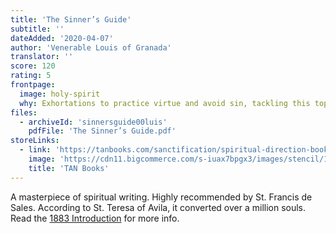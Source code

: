 ```yaml
---
title: 'The Sinner’s Guide'
subtitle: ''
dateAdded: '2020-04-07'
author: 'Venerable Louis of Granada'
translator: ''
score: 120
rating: 5
frontpage:
  image: holy-spirit
  why: Exhortations to practice virtue and avoid sin, tackling this topic from practically every angle possible, with extremely thorough explanations and reasoned theology at every step along the way.
files:
  - archiveId: 'sinnersguide00luis'
    pdfFile: 'The Sinner’s Guide.pdf'
storeLinks:
  - link: 'https://tanbooks.com/sanctification/spiritual-direction-books/the-sinners-guide/'
    image: 'https://cdn11.bigcommerce.com/s-iuax7bpgx3/images/stencil/1280x1280/products/1719/431/The-Sinners-Guide-cover-1031__76660.1595444545.jpg?c=1'
    title: 'TAN Books'
---
```


A masterpiece of spiritual writing. Highly recommended by St. Francis de Sales. According to St. Teresa of Avila, it converted over a million souls. Read the [1883 Introduction](/snippets/2022-02-04-introduction-to-the-sinners-guide.html) for more info.
